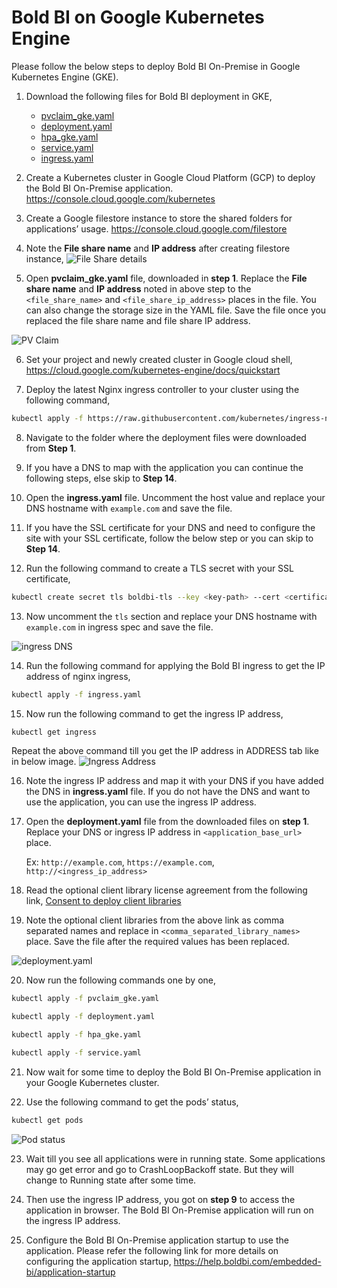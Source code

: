 # Bold BI on Google Kubernetes Engine
Please follow the below steps to deploy Bold BI On-Premise in Google Kubernetes Engine (GKE).

1. Download the following files for Bold BI deployment in GKE,

    * [pvclaim_gke.yaml](../deploy/pvclaim_gke.yaml)
    * [deployment.yaml](../deploy/deployment.yaml)
    * [hpa_gke.yaml](../deploy/hpa_gke.yaml)
    * [service.yaml](../deploy/service.yaml)
    * [ingress.yaml](../deploy/ingress.yaml)

2. Create a Kubernetes cluster in Google Cloud Platform (GCP) to deploy the Bold BI On-Premise application.
https://console.cloud.google.com/kubernetes 

3. Create a Google filestore instance to store the shared folders for applications’ usage.
https://console.cloud.google.com/filestore 

4. Note the **File share name** and **IP address** after creating filestore instance,
![File Share details](images/gke_file_share_details.png)

5. Open **pvclaim_gke.yaml** file, downloaded in **step 1**. Replace the **File share name** and **IP address** noted in above step to the `<file_share_name>` and `<file_share_ip_address>` places in the file. You can also change the storage size in the YAML file. Save the file once you replaced the file share name and file share IP address.

![PV Claim](images/gke_pvclaim.png)

6. Set your project and newly created cluster in Google cloud shell,
https://cloud.google.com/kubernetes-engine/docs/quickstart 

7. Deploy the latest Nginx ingress controller to your cluster using the following command,

```sh
kubectl apply -f https://raw.githubusercontent.com/kubernetes/ingress-nginx/controller-v0.41.2/deploy/static/provider/cloud/deploy.yaml
```

8. Navigate to the folder where the deployment files were downloaded from **Step 1**.

9. If you have a DNS to map with the application you can continue the following steps, else skip to **Step 14**. 

10. Open the **ingress.yaml** file. Uncomment the host value and replace your DNS hostname with `example.com` and save the file.

11. If you have the SSL certificate for your DNS and need to configure the site with your SSL certificate, follow the below step or you can skip to **Step 14**.

12. Run the following command to create a TLS secret with your SSL certificate,

```sh
kubectl create secret tls boldbi-tls --key <key-path> --cert <certificate-path>
```

13. Now uncomment the `tls` section and replace your DNS hostname with `example.com` in ingress spec and save the file.

![ingress DNS](images/ingress_yaml.png)

14. Run the following command for applying the Bold BI ingress to get the IP address of nginx ingress,

```sh
kubectl apply -f ingress.yaml
```

15.	Now run the following command to get the ingress IP address,

```sh
kubectl get ingress
```
Repeat the above command till you get the IP address in ADDRESS tab like in below image.
![Ingress Address](images/ingress_address.png) 

16.	Note the ingress IP address and map it with your DNS if you have added the DNS in **ingress.yaml** file. If you do not have the DNS and want to use the application, you can use the ingress IP address.

17. Open the **deployment.yaml** file from the downloaded files on **step 1**. Replace your DNS or ingress IP address in `<application_base_url>` place.
    
    Ex: `http://example.com`, `https://example.com`, `http://<ingress_ip_address>`

18. Read the optional client library license agreement from the following link,
    [Consent to deploy client libraries](../docs/consent-to-deploy-client-libraries)

19. Note the optional client libraries from the above link as comma separated names and replace in `<comma_separated_library_names>` place. Save the file after the required values has been replaced.

![deployment.yaml](images/deployment_yaml.png) 

20.	Now run the following commands one by one,

```sh
kubectl apply -f pvclaim_gke.yaml
```

```sh
kubectl apply -f deployment.yaml
```

```sh
kubectl apply -f hpa_gke.yaml
```

```sh
kubectl apply -f service.yaml
```

21.	Now wait for some time to deploy the Bold BI On-Premise application in your Google Kubernetes cluster. 

22.	Use the following command to get the pods’ status,

```sh
kubectl get pods
```
![Pod status](images/pod_status.png) 

23.	Wait till you see all applications were in running state. Some applications may go get error and go to CrashLoopBackoff state. But they will change to Running state after some time.

24.	Then use the ingress IP address, you got on **step 9** to access the application in browser. The Bold BI On-Premise application will run on the ingress IP address.

25.	Configure the Bold BI On-Premise application startup to use the application. Please refer the following link for more details on configuring the application startup,
    https://help.boldbi.com/embedded-bi/application-startup